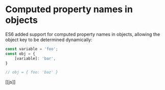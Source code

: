 # Computed property names in objects

ES6 added support for computed property names in objects, allowing the object key to be determined dynamically:

```js
const variable = 'foo';
const obj = {
	[variable]: 'bar',
}

// obj = { foo: 'baz' }
```

[[js]]




